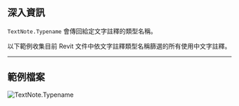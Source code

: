 ## 深入資訊
`TextNote.Typename` 會傳回給定文字註釋的類型名稱。

以下範例收集目前 Revit 文件中依文字註釋類型名稱篩選的所有使用中文字註釋。

___
## 範例檔案

![TextNote.Typename](./Revit.Elements.TextNote.Typename_img.jpg)
